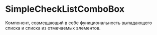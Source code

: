 # SimpleCheckListComboBox
Компонент, совмещающий в себе функциональность выпадающего списка и списка из отмечаемых элементов.


